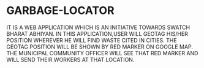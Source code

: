 # GARBAGE-LOCATOR
IT IS A WEB APPLICATION WHICH IS AN INITIATIVE TOWARDS SWATCH BHARAT ABHIYAN.
IN THIS APPLICATION,USER WILL GEOTAG HIS/HER  POSITION WHEREVER HE WILL FIND WASTE CITED IN CITIES.
THE GEOTAG POSITION WILL BE SHOWN BY RED MARKER ON GOOGLE MAP.
THE MUNICIPAL COMMUNITY OFFICER WILL SEE THAT RED MARKER AND WILL SEND THEIR WORKERS AT THAT LOCATION.
